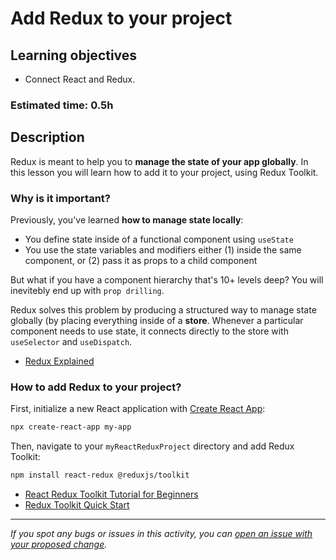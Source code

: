 # Add Redux to your project

## Learning objectives

- Connect React and Redux.

### Estimated time: 0.5h

## Description

Redux is meant to help you to **manage the state of your app globally**. In this lesson you will learn how to add it to your project, using Redux Toolkit.

### Why is it important?

Previously, you've learned **how to manage state locally**:

- You define state inside of a functional component using `useState`
- You use the state variables and modifiers either (1) inside the same component, or (2) pass it as props to a child component

But what if you have a component hierarchy that's 10+ levels deep? You will inevitebly end up with `prop drilling`.

Redux solves this problem by producing a structured way to manage state globally (by placing everything inside of a **store**. Whenever a particular component needs to use state, it connects directly to the store with `useSelector` and `useDispatch`.

- [Redux Explained](https://almerosteyn.com/2016/08/redux-explained-again)

### How to add Redux to your project?

First, initialize a new React application with [Create React App](https://reactjs.org/docs/create-a-new-react-app.html#create-react-app):

```sh
npx create-react-app my-app
```

Then, navigate to your `myReactReduxProject` directory and add Redux Toolkit:

```sh
npm install react-redux @reduxjs/toolkit
```

- [React Redux Toolkit Tutorial for Beginners](https://www.youtube.com/watch?v=u3KlatzB7GM)
- [Redux Toolkit Quick Start](https://redux-toolkit.js.org/tutorials/quick-start)

---

_If you spot any bugs or issues in this activity, you can [open an issue with your proposed change](https://github.com/microverseinc/curriculum-transversal-skills/blob/main/git-github/articles/open_issue.md)._
